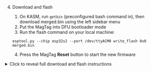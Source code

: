4. Download and flash
    1. On KASM, run `getbin` (preconfigured bash command in), then download merged.bin using the left sidebar
      menu
    2. Put the MagTag into DFU bootloader mode
    3. Run the flash command on your local machine:

    ```
    esptool.py --chip esp32s2 --port /dev/ttyACM0 write_flash 0x0 merged.bin
    ```

    4. Press the MagTag **Reset** button to start the new firmware


<details><summary>Click to reveal full download and flash instructions</summary>

import VerbostDownloadFlash from './flash-the-example-kasm-verbose.md';

<VerbostDownloadFlash/>

</details>
